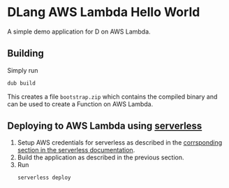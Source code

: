 # DLang AWS Lambda Hello World

A simple demo application for D on AWS Lambda.

## Building

Simply run

```bash
dub build
```

This creates a file `bootstrap.zip` which contains the compiled binary and can
be used to create a Function on AWS Lambda.

## Deploying to AWS Lambda using [serverless](https://serverless.com/)

1. Setup AWS credentials for serverless as described in the
   [corrsponding section in the serverless documentation].
2. Build the application as described in the previous section.
3. Run
   ```bash
   serverless deploy
   ```

[corrsponding section in the serverless documentation]: https://serverless.com/framework/docs/providers/aws/guide/credentials/
